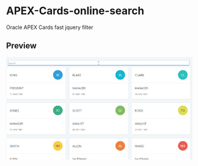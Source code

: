 # APEX-Cards-online-search
Oracle APEX Cards fast jquery filter
## Preview
![](https://github.com/gisprogrammer/APEX-Cards-online-search/blob/master/emp_example.gif)
